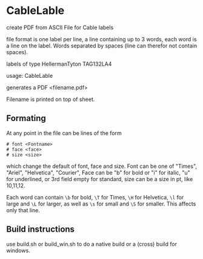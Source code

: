 # CableLable
create PDF from ASCII File for Cable labels

file format is one label per line, a line containing up to 3 words,
each word is a line on the label.
Words separated by spaces (line can therefor not contain spaces).

labels of type HellermanTyton TAG132LA4

usage: CableLable <filename>

generates a PDF <filename.pdf>

Filename is printed on top of sheet.

## Formating

At any point in the file can be lines of the form
```
# font <Fontname>
# face <face>
# size <size>
```
which change the default of font, face and size.
Font can be one of "Times", "Ariel", "Helvetica", "Courier",
Face can be "b" for bold or "i" for italic, "u" for underlined, or 3rd field empty for standard,
size can be a size in pt, like 10,11,12.

Each word can contain `\b` for bold, `\T` for Times, `\H` for Helvetica,
`\l` for large and `\L` for larger, as well as `\s` for small and `\S` for smaller. 
This affects only that line.

## Build instructions

use build.sh or build_win.sh
to do a native build or a (cross) build for windows.
